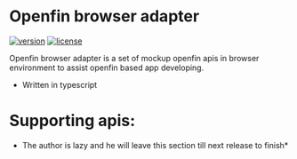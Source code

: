 # Openfin browser adapter
[![version][version-badge]][CHANGELOG] [![license][license-badge]][LICENSE]


Openfin browser adapter is a set of mockup openfin apis in browser environment to assist openfin based app developing.

* Written in typescript

# Supporting apis:
* The author is lazy and he will leave this section till next release to finish*

[LICENSE]: ./LICENSE.md
[CHANGELOG]: ./CHANGELOG.md

[version-badge]: https://img.shields.io/badge/version-0.20.10-blue.svg
[license-badge]: https://img.shields.io/badge/license-MIT-blue.svg
